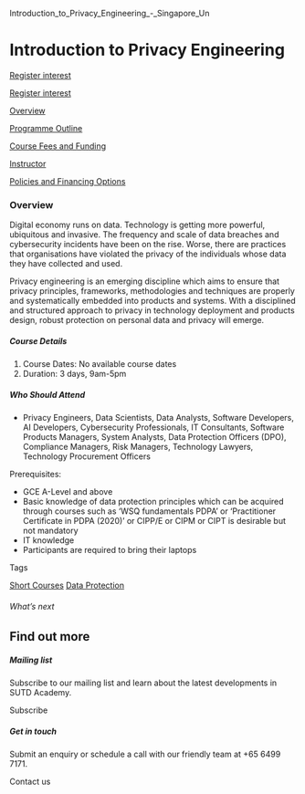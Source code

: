 Introduction_to_Privacy_Engineering_-_Singapore_Un



Introduction to Privacy Engineering
===================================

[Register interest](/admissions/academy/short-courses/short-courses-register-your-interest/?coursename=introduction-to-privacy-engineering)

[Register interest](/admissions/academy/short-courses/short-courses-register-your-interest/?coursename=introduction-to-privacy-engineering)

[Overview](/course/introduction-to-privacy-engineering/#tabs)

[Programme Outline](/course/introduction-to-privacy-engineering/programme-outline/#tabs)

[Course Fees and Funding](/course/introduction-to-privacy-engineering/course-fees-and-funding/#tabs)

[Instructor](/course/introduction-to-privacy-engineering/instructor/#tabs)

[Policies and Financing Options](/course/introduction-to-privacy-engineering/policies-and-financing-options-2/#tabs)

### Overview

Digital economy runs on data. Technology is getting more powerful, ubiquitous and invasive. The frequency and scale of data breaches and cybersecurity incidents have been on the rise. Worse, there are practices that organisations have violated the privacy of the individuals whose data they have collected and used.

Privacy engineering is an emerging discipline which aims to ensure that privacy principles, frameworks, methodologies and techniques are properly and systematically embedded into products and systems. With a disciplined and structured approach to privacy in technology deployment and products design, robust protection on personal data and privacy will emerge.

##### **Course Details**

1. Course Dates: No available course dates
2. Duration: 3 days, 9am-5pm

##### **Who Should Attend**

* Privacy Engineers, Data Scientists, Data Analysts, Software Developers, AI Developers, Cybersecurity Professionals, IT Consultants, Software Products Managers, System Analysts, Data Protection Officers (DPO), Compliance Managers, Risk Managers, Technology Lawyers, Technology Procurement Officers

Prerequisites:

* GCE A-Level and above
* Basic knowledge of data protection principles which can be acquired through courses such as ‘WSQ fundamentals PDPA’ or ‘Practitioner Certificate in PDPA (2020)’ or CIPP/E or CIPM or CIPT is desirable but not mandatory
* IT knowledge
* Participants are required to bring their laptops

Tags

[Short Courses](/admissions/academy/courses-and-modules/?academy-type-course=780)
[Data Protection](/admissions/academy/courses-and-modules/?discipline=793)

###### What’s next

Find out more
-------------

##### Mailing list

Subscribe to our mailing list and learn about the latest developments in SUTD Academy.

Subscribe

##### Get in touch

Submit an enquiry or schedule a call with our friendly team at +65 6499 7171.

Contact us


